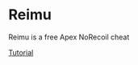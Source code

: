 # Reimu
Reimu is a free Apex NoRecoil cheat

[Tutorial](https://github.com/hackersense/Reimu/raw/refs/heads/master/tutorial.mp4)
